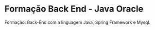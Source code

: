 # Formação Back End - Java Oracle
Formação: Back-End com a linguagem Java, Spring Framework e Mysql.
